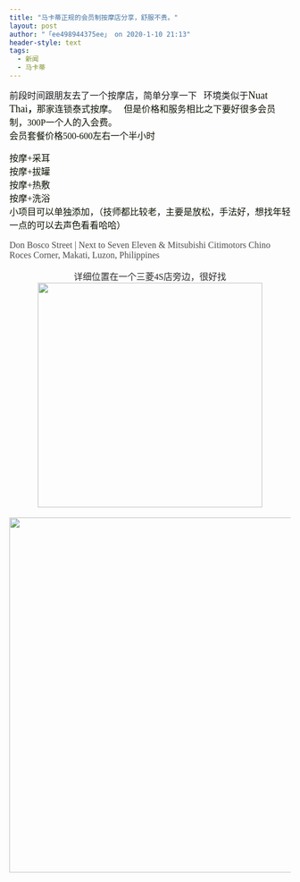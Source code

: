 ```yaml
---
title: "马卡蒂正规的会员制按摩店分享，舒服不贵。"
layout: post
author: "「ee498944375ee」 on 2020-1-10 21:13"
header-style: text
tags:
  - 新闻
  - 马卡蒂
---
```


<head></head>
<body>
 <font face="微软雅黑"><font size="3">前段时间跟朋友去了一个按摩店，简单分享一下&nbsp; &nbsp;环境类似于</font><font color="#0a12"><font size="4">Nuat Thai</font></font><font color="#0a12"><font size="3"><strong>，</strong>那家连锁泰式按摩。&nbsp; &nbsp;但是价格和服务相比之下要好很多</font></font><font color="#0a12"><font size="3">会员制，300P一个人的入会费。</font></font><br> <font color="#0a12"><font size="3">会员套餐价格500-600左右一个半小时&nbsp; &nbsp;</font></font><br> <br> <font color="#0a12"><font size="3">按摩+采耳</font></font><br> <font color="#0a12"><font size="3">按摩+拔罐</font></font><br> <font color="#0a12"><font size="3">按摩+热敷</font></font><br> <font color="#0a12"><font size="3">按摩+洗浴</font></font><br> <font color="#0a12"><font size="3">小项目可以单独添加，（技师都比较老，主要是放松，手法好，想找年轻一点的可以去声色看看哈哈）</font></font><br> <br> <font style="color:rgb(44, 44, 44)"><font size="3"><font style="color:rgb(74, 74, 74)">Don Bosco Street | Next to Seven Eleven &amp; Mitsubishi Citimotors Chino Roces Corner, Makati, Luzon, Philippines</font><br> </font></font><br> </font> 
 <div align="right"> 
  <font face="微软雅黑"><font size="3"><font style="color:rgb(44, 44, 44)"> 
     <div align="center">
       详细位置在一个三菱4S店旁边，很好找 
     </div> 
     <div align="center"> 
      <ignore_js_op> 
       <img aid="1326004" src="https://bbs.boniu123.cc/data/attachment/forum/202001/09/151048mpyp1am1pz4caiyz.png" zoomfile="data/attachment/forum/202001/09/151048mpyp1am1pz4caiyz.png" file="data/attachment/forum/202001/09/151048mpyp1am1pz4caiyz.png" width="402" inpost="1"> 
       <div class="tip tip_4 aimg_tip" id="aimg_1326004_menu" style="position: absolute; display: none" disautofocus="true"> 
        <div class="xs0"> 
         <p><strong>QQ截图20200109144417.png</strong> <em class="xg1">(400.58 KB, 下载次数: 0)</em></p> 
         <p> <a href="forum.php?mod=attachment&amp;aid=MTMyNjAwNHxkMmMzY2ZiN3wxNTc4NjY2NjA1fDB8NTQ4ODg3&amp;nothumb=yes" target="_blank">下载附件</a> &nbsp;<a href="javascript:;" onclick="showWindow(this.id, this.getAttribute('url'), 'get', 0);" id="savephoto_1326004" url="home.php?mod=spacecp&amp;ac=album&amp;op=saveforumphoto&amp;aid=1326004&amp;handlekey=savephoto_1326004">保存到相册</a> </p> 
         <p class="xg1 y"><span title="2020-1-9 15:10">昨天&nbsp;15:10</span> 上传</p> 
        </div> 
        <div class="tip_horn"></div> 
       </div> 
      </ignore_js_op> 
     </div><br> 
     <div align="center"> 
      <ignore_js_op> 
       <img aid="1326003" src="https://bbs.boniu123.cc/data/attachment/forum/202001/09/151046bt4wgdh5h8cjepez.png" zoomfile="data/attachment/forum/202001/09/151046bt4wgdh5h8cjepez.png" file="data/attachment/forum/202001/09/151046bt4wgdh5h8cjepez.png" width="635" inpost="1"> 
       <div class="tip tip_4 aimg_tip" id="aimg_1326003_menu" style="position: absolute; display: none" disautofocus="true"> 
        <div class="xs0"> 
         <p><strong>QQ截图20200109144450.png</strong> <em class="xg1">(579.22 KB, 下载次数: 0)</em></p> 
         <p> <a href="forum.php?mod=attachment&amp;aid=MTMyNjAwM3xlZmQ4MDYwNHwxNTc4NjY2NjA1fDB8NTQ4ODg3&amp;nothumb=yes" target="_blank">下载附件</a> &nbsp;<a href="javascript:;" onclick="showWindow(this.id, this.getAttribute('url'), 'get', 0);" id="savephoto_1326003" url="home.php?mod=spacecp&amp;ac=album&amp;op=saveforumphoto&amp;aid=1326003&amp;handlekey=savephoto_1326003">保存到相册</a> </p> 
         <p class="xg1 y"><span title="2020-1-9 15:10">昨天&nbsp;15:10</span> 上传</p> 
        </div> 
        <div class="tip_horn"></div> 
       </div> 
      </ignore_js_op> 
     </div></font><font style="color:rgb(44, 44, 44)"><br> <br> </font></font></font> 
 </div>
</body>


